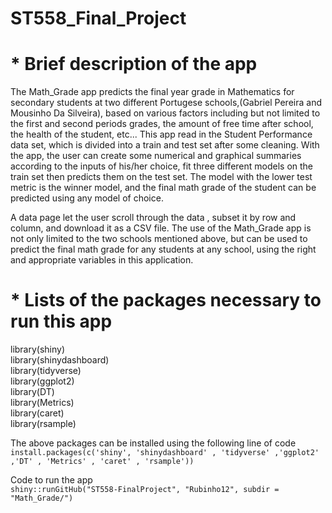 # ST558_Final_Project

  # * Brief description of the app  
  The Math_Grade app predicts the final year grade in Mathematics for secondary students at two different Portugese schools,(Gabriel Pereira and Mousinho Da Silveira),     based on various factors including but not limited to the first and second periods grades, the amount of free time after school, the health of the student, etc... 
  This app read in the Student Performance data set, which is divided into a train and test set after some cleaning. With the app, the user can create some numerical and   graphical summaries according to the inputs of his/her choice, fit three different models on the train set then predicts them on the test set. The model with the lower
  test metric is the winner model, and the final math grade of the student can be predicted using any model of choice.  
  
  A data page let the user scroll through the data , subset it by row and column, and download it as a CSV file. The use of the Math_Grade app is not only limited to the
  two schools mentioned above, but can be used to predict the final math grade for any students at any school, using the right and appropriate variables in this application.  
  
  # * Lists of the packages necessary to run this app
  library(shiny)  
  library(shinydashboard)  
  library(tidyverse)  
  library(ggplot2)  
  library(DT)  
  library(Metrics)  
  library(caret)  
  library(rsample)  
  
  The above packages can be installed using the following line of code  
  `install.packages(c('shiny', 'shinydashboard' , 'tidyverse' ,'ggplot2' ,'DT' , 'Metrics' , 'caret' , 'rsample'))`  
  
  Code to run the app  
  `shiny::runGitHub("ST558-FinalProject", "Rubinho12", subdir = "Math_Grade/")`
 
  
